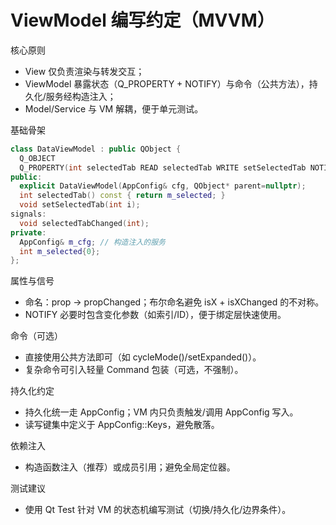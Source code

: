 # ViewModel 编写约定（MVVM）

核心原则
- View 仅负责渲染与转发交互；
- ViewModel 暴露状态（Q_PROPERTY + NOTIFY）与命令（公共方法），持久化/服务经构造注入；
- Model/Service 与 VM 解耦，便于单元测试。

基础骨架
```cpp
class DataViewModel : public QObject {
  Q_OBJECT
  Q_PROPERTY(int selectedTab READ selectedTab WRITE setSelectedTab NOTIFY selectedTabChanged)
public:
  explicit DataViewModel(AppConfig& cfg, QObject* parent=nullptr);
  int selectedTab() const { return m_selected; }
  void setSelectedTab(int i);
signals:
  void selectedTabChanged(int);
private:
  AppConfig& m_cfg; // 构造注入的服务
  int m_selected{0};
};
```

属性与信号
- 命名：prop → propChanged；布尔命名避免 isX + isXChanged 的不对称。
- NOTIFY 必要时包含变化参数（如索引/ID），便于绑定层快速使用。

命令（可选）
- 直接使用公共方法即可（如 cycleMode()/setExpanded()）。
- 复杂命令可引入轻量 Command 包装（可选，不强制）。

持久化约定
- 持久化统一走 AppConfig；VM 内只负责触发/调用 AppConfig 写入。
- 读写键集中定义于 AppConfig::Keys，避免散落。

依赖注入
- 构造函数注入（推荐）或成员引用；避免全局定位器。

测试建议
- 使用 Qt Test 针对 VM 的状态机编写测试（切换/持久化/边界条件）。